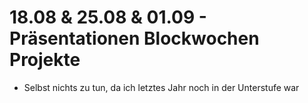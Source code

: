 # 18.08 & 25.08 & 01.09 - Präsentationen Blockwochen Projekte
- Selbst nichts zu tun, da ich letztes Jahr noch in der Unterstufe war

